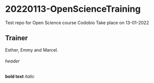 # 20220113-OpenScienceTraining
Test repo for Open Science course Codobio
Take place on 13-01-2022

## Trainer
Esther, Emmy and Marcel.

###### header
**bold text**
*italic*


